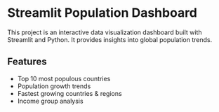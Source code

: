 # Streamlit Population Dashboard

This project is an interactive data visualization dashboard built with Streamlit and Python. It provides insights into global population trends.

## Features

- Top 10 most populous countries
- Population growth trends
- Fastest growing countries & regions
- Income group analysis
